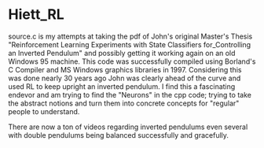 # Hiett_RL
source.c is my attempts at taking the pdf of John's original Master's Thesis "Reinforcement Learning Experiments with State Classifiers for_Controlling an Inverted Pendulum" and possibly getting it working again on an old Windows 95 machine.
This code was successfully compiled using Borland's C Compiler and MS Windows graphics libraries in 1997. Considering this was done nearly 30 years ago John was clearly ahead of the curve and used RL to keep upright an inverted pendulum.  I find this a 
fascinating endevor and am trying to find the "Neurons" in the cpp code; trying to take the abstract notions and turn them into concrete concepts for "regular" people to understand. 

There are now a ton of videos regarding inverted pendulums even several with double pendulums being balanced successfully and gracefully.  

